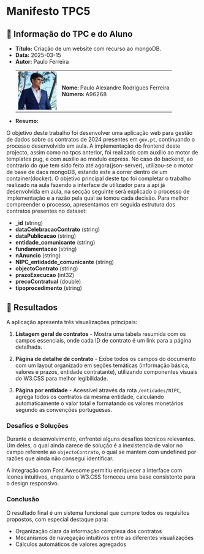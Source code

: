 # Manifesto TPC5

## 📌 Informação do TPC e do Aluno  

- **Título:** Criação de um website com recurso ao mongoDB.
- **Data:** 2025-03-15
- **Autor:**  Paulo Ferreira
    <table>
    <tr>
        <td><img src="../Images/Profile.jpg" width="100"></td>
        <td>
        <strong>Nome:</strong> Paulo Alexandre Rodrigues Ferreira<br>
        <strong>Número:</strong> A96268
        </td>
    </tr>
    </table>
- **Resumo:**  

O objetivo deste trabalho foi desenvolver uma aplicação web para gestão de dados sobre os contratos de 2024 presentes em `gov.pt`, continuando o processo desenvolvido em aula. A implementação do frontend deste projecto, assim como no tpcs anterior, foi realizado com auxilio ao motor de templates pug, e com auxilio ao modulo express. No caso do backend, ao contrario do que tem sido feito até agora(json-server), utilizou-se o motor de base de daos mongoDB, estando este a correr dentro de um container(docker). O objetivo principal deste tpc foi completar o trabalho realizado na aula fazendo a interface de utilizador para a api já desenvolvida em aula, na secção seguinte será explicado o processo de implementação e a razão pela qual se tomou cada decisão. Para melhor compreender o processo, apresentamos em seguida estrutura dos contratos presentes no dataset: 

- **_id** (string)  
- **dataCelebracaoContrato** (string)  
- **dataPublicacao** (string)  
- **entidade_comunicante** (string)  
- **fundamentacao** (string)  
- **nAnuncio** (string)  
- **NIPC_entidadde_comunicante** (string)  
- **objectoContrato** (string)  
- **prazoExecucao** (int32)  
- **precoContratual** (double)  
- **tipoprocedimento** (string)  

## 📂 Resultados  

A aplicação apresenta três visualizações principais:

1. **Listagem geral de contratos** - Mostra uma tabela resumida com os campos essenciais, onde cada ID de contrato é um link para a página detalhada.

2. **Página de detalhe de contrato** - Exibe todos os campos do documento com um layout organizado em seções temáticas (informação básica, valores e prazos, entidade contratante), utilizando componentes visuais do W3.CSS para melhor legibilidade.

3. **Página por entidade** - Acessível através da rota `/entidades/NIPC`, agrega todos os contratos da mesma entidade, calculando automaticamente o valor total e formatando os valores monetários segundo as convenções portuguesas.

### Desafios e Soluções

Durante o desenvolvimento, enfrentei alguns desafios técnicos relevantes. Um deles, o qual ainda carece de solução é a inexistencia de valor no campo referente ao `objectoContrato`, o qual se mantem com undefined por razões que ainda não consegui identificar.

A integração com Font Awesome permitiu enriquecer a interface com ícones intuitivos, enquanto o W3.CSS forneceu uma base consistente para o design responsivo.

### Conclusão
O resultado final é um sistema funcional que cumpre todos os requisitos propostos, com especial destaque para:

- Organização clara da informação complexa dos contratos
- Mecanismos de navegação intuitivos entre as diferentes visualizações
- Cálculos automáticos de valores agregados
